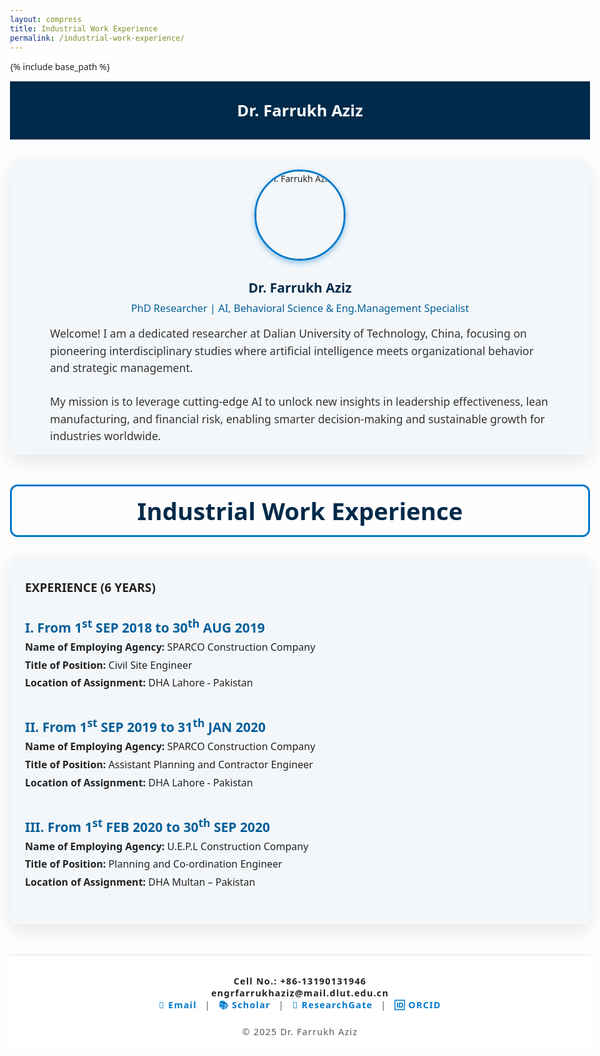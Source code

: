 ```yaml
---
layout: compress
title: Industrial Work Experience
permalink: /industrial-work-experience/
---
```


{% include base_path %}

<!-- Header -->
<header style="background:#012a4a; color:#fff; text-align:center; font-weight:700; font-size:1.6rem; padding:1.8rem 1rem; max-width:1500px; margin:0 auto;">
  Dr. Farrukh Aziz
</header>

<!-- About me section -->
<section style="max-width:1500px; margin:2rem auto 3rem; padding:1rem 1.5rem; background:#f4f7fa; border-radius:12px; box-shadow:0 10px 30px rgb(0 0 0 / 0.1); font-family:'Segoe UI', Tahoma, Geneva, Verdana, sans-serif; color:#222;">
  <img src="https://avatars.githubusercontent.com/u/225464808?s=400&u=ae925ec37e6c6d11e9ad1cd4f2fc32cf90d4c041&v=4" alt="Dr. Farrukh Aziz" style="width:140px; height:140px; border-radius:50%; object-fit:cover; border:3px solid #007acc; display:block; margin:0 auto 1.8rem; box-shadow:0 4px 10px rgba(0,122,204,0.4);" />
  <h2 style="text-align:center; color:#012a4a; margin-bottom:0.5rem;">Dr. Farrukh Aziz</h2>
  <h3 style="text-align:center; color:#005f99; font-weight:400; margin-top:0; margin-bottom:1rem;">PhD Researcher | AI, Behavioral Science & Eng.Management Specialist</h3>
  <p style="font-size:1.1rem; line-height:1.55; max-width:800px; margin:0 auto; color:#333;">
    Welcome! I am a dedicated researcher at Dalian University of Technology, China, focusing on pioneering interdisciplinary studies where artificial intelligence meets organizational behavior and strategic management.<br><br>
    My mission is to leverage cutting-edge AI to unlock new insights in leadership effectiveness, lean manufacturing, and financial risk, enabling smarter decision-making and sustainable growth for industries worldwide.
  </p>
</section>

<!-- Industrial Work Experience heading -->
<h1 style="max-width:1500px; margin:2rem auto 2rem; padding:0.8rem 1rem; border:3px solid #007acc; color:#012a4a; font-weight:700; font-size:2.4rem; text-align:center; border-radius:12px;">
  Industrial Work Experience
</h1>

<!-- Experience content -->
<section style="max-width:1500px; margin:0 auto 3rem; padding:1rem 1.5rem; font-family:'Segoe UI', Tahoma, Geneva, Verdana, sans-serif; color:#222; background:#f4f7fa; border-radius:12px; box-shadow:0 10px 30px rgb(0 0 0 / 0.1);">

  <p style="font-weight:700; font-size:1.2rem; margin-bottom:2rem;">EXPERIENCE (6 YEARS)</p>

  <article style="margin-bottom: 2.5rem;">
    <h2 style="color:#005f99; font-weight:700; margin-bottom:0.3rem;">I. From 1<sup>st</sup> SEP 2018 to 30<sup>th</sup> AUG 2019</h2>
    <p><strong>Name of Employing Agency:</strong> SPARCO Construction Company</p>
    <p><strong>Title of Position:</strong> Civil Site Engineer</p>
    <p><strong>Location of Assignment:</strong> DHA Lahore - Pakistan</p>
  </article>

  <article style="margin-bottom: 2.5rem;">
    <h2 style="color:#005f99; font-weight:700; margin-bottom:0.3rem;">II. From 1<sup>st</sup> SEP 2019 to 31<sup>th</sup> JAN 2020</h2>
    <p><strong>Name of Employing Agency:</strong> SPARCO Construction Company</p>
    <p><strong>Title of Position:</strong> Assistant Planning and Contractor Engineer</p>
    <p><strong>Location of Assignment:</strong> DHA Lahore - Pakistan</p>
  </article>

  <article style="margin-bottom: 2.5rem;">
    <h2 style="color:#005f99; font-weight:700; margin-bottom:0.3rem;">III. From 1<sup>st</sup> FEB 2020 to 30<sup>th</sup> SEP 2020</h2>
    <p><strong>Name of Employing Agency:</strong> U.E.P.L Construction Company</p>
    <p><strong>Title of Position:</strong> Planning and Co-ordination Engineer</p>
    <p><strong>Location of Assignment:</strong> DHA Multan – Pakistan</p>
  </article>

</section>

<!-- Footer -->
<footer style="text-align:center; font-size:0.9rem; color:#555; padding:2rem 1rem 1rem; letter-spacing:1.2px; border-top:1px solid #ddd; background:#fff; max-width:1500px; margin:2rem auto 1rem;">
  <span style="display:block; font-weight:700; color:#222;">Cell No.: +86-13190131946</span>
  <span style="display:block; font-weight:700; color:#222;">engrfarrukhaziz@mail.dlut.edu.cn</span>
  <a href="mailto:engrfarrukhaziz@mail.dlut.edu.cn" style="color:#007acc; font-weight:600; text-decoration:none; margin:0 0.5rem;">📧 Email</a> |
  <a href="https://scholar.google.com/citations?hl=en&user=ulUkkPus9M0C" target="_blank" rel="noopener noreferrer" style="color:#007acc; font-weight:600; text-decoration:none; margin:0 0.5rem;">📚 Scholar</a> |
  <a href="https://www.researchgate.net/profile/Farrukh-Aziz-6" target="_blank" rel="noopener noreferrer" style="color:#007acc; font-weight:600; text-decoration:none; margin:0 0.5rem;">🔬 ResearchGate</a> |
  <a href="https://orcid.org/0000-0001-7088-0371" target="_blank" rel="noopener noreferrer" style="color:#007acc; font-weight:600; text-decoration:none; margin:0 0.5rem;">🆔 ORCID</a>
  <br><br>
  &copy; 2025 Dr. Farrukh Aziz
</footer>

<style>
  body {
    font-family: "Segoe UI", Tahoma, Geneva, Verdana, sans-serif;
    background-color: #fefefe;
    color: #222;
    margin: 0;
    padding: 2rem 1rem;
    max-width: 100%;
    margin-left: auto;
    margin-right: auto;
  }
  h1 {
    color: #012a4a;
    margin-bottom: 2rem;
    font-size: 2.4rem;
    font-weight: 700;
  }
  article p {
    font-size: 1rem;
    line-height: 1.5;
    margin: 0.3rem 0;
  }
</style>
